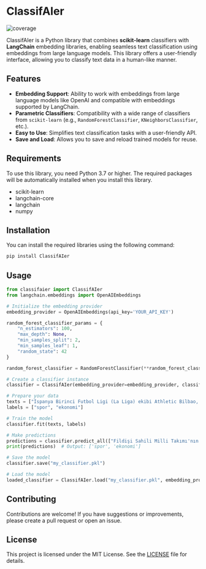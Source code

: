 # ClassifAIer

![coverage](https://img.shields.io/badge/coverage-95%25-green)

ClassifAIer is a Python library that combines **scikit-learn** classifiers with **LangChain** embedding libraries, enabling seamless text classification using embeddings from large language models. This library offers a user-friendly interface, allowing you to classify text data in a human-like manner.

## Features

- **Embedding Support**: Ability to work with embeddings from large language models like OpenAI and compatible with embeddings supported by LangChain.
- **Parametric Classifiers**: Compatibility with a wide range of classifiers from `scikit-learn` (e.g., `RandomForestClassifier`, `KNeighborsClassifier`, etc.).
- **Easy to Use**: Simplifies text classification tasks with a user-friendly API.
- **Save and Load**: Allows you to save and reload trained models for reuse.

## Requirements

To use this library, you need Python 3.7 or higher. The required packages will be automatically installed when you install this library.

- scikit-learn
- langchain-core
- langchain
- numpy

## Installation

You can install the required libraries using the following command:

```bash
pip install ClassifAIer
```

## Usage

```python
from classifaier import ClassifAIer
from langchain.embeddings import OpenAIEmbeddings

# Initialize the embedding provider
embedding_provider = OpenAIEmbeddings(api_key='YOUR_API_KEY')

random_forest_classifier_params = {
    "n_estimators": 100,
    "max_depth": None,
    "min_samples_split": 2,
    "min_samples_leaf": 1,
    "random_state": 42
}

random_forest_classifier = RandomForestClassifier(**random_forest_classifier_params)

# Create a classifier instance
classifier = ClassifAIer(embedding_provider=embedding_provider, classifier=random_forest_classifier)

# Prepare your data
texts = ["İspanya Birinci Futbol Ligi (La Liga) ekibi Athletic Bilbao, golcü oyuncusu Aritz Aduriz'in sözleşmesini bir yıllığına uzattı.", "Piyasalar ABD'nin enflasyon verilerine odaklandı."]
labels = ["spor", "ekonomi"]

# Train the model
classifier.fit(texts, labels)

# Make predictions
predictions = classifier.predict_all(["Fildişi Sahili Milli Takımı'nın Belçikalı teknik direktörü Marc Wilmots görevinden ayrıldı.", "Borsa, günü yükselişle tamamladı"])
print(predictions)  # Output: ['spor', 'ekonomi']

# Save the model
classifier.save("my_classifier.pkl")

# Load the model
loaded_classifier = ClassifAIer.load("my_classifier.pkl", embedding_provider)
```

## Contributing

Contributions are welcome! If you have suggestions or improvements, please create a pull request or open an issue.

## License

This project is licensed under the MIT License. See the [LICENSE](LICENSE) file for details.
